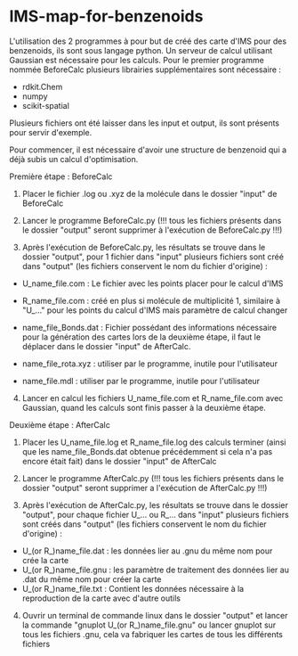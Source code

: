 # IMS-map-for-benzenoids

L'utilisation des 2 programmes à pour but de créé des carte d'IMS pour des benzenoids, ils sont sous langage python. Un serveur de calcul utilisant Gaussian est nécessaire pour les calculs. Pour le premier programme nommée BeforeCalc plusieurs librairies supplémentaires sont nécessaire :
- rdkit.Chem
- numpy
- scikit-spatial

Plusieurs fichiers ont été laisser dans les input et output, ils sont présents pour servir d'exemple. 

Pour commencer, il est nécessaire d'avoir une structure de benzenoid qui a déjà subis un calcul d'optimisation.


Première étape : BeforeCalc

1) Placer le fichier .log ou .xyz de la molécule dans le dossier "input" de BeforeCalc

2) Lancer le programme BeforeCalc.py (!!! tous les fichiers présents dans le dossier "output" seront supprimer à l'exécution de BeforeCalc.py !!!)

3) Après l'exécution de BeforeCalc.py, les résultats se trouve dans le dossier "output", pour 1 fichier dans "input" plusieurs fichiers sont créé dans "output" (les fichiers conservent le nom du fichier d'origine) :
- U_name_file.com : Le fichier avec les points placer pour le calcul d'IMS
- R_name_file.com : créé en plus si molécule de multiplicité 1, similaire à "U_..." pour les points du calcul d'IMS mais paramètre de calcul changer
- name_file_Bonds.dat : Fichier possédant des informations nécessaire pour la génération des cartes lors de la deuxième étape, il faut le déplacer dans le dossier "input" de AfterCalc.

- name_file_rota.xyz : utiliser par le programme, inutile pour l'utilisateur 
- name_file.mdl : utiliser par le programme, inutile pour l'utilisateur 

4) Lancer en calcul les fichiers U_name_file.com et R_name_file.com avec Gaussian, quand les calculs sont finis passer à la deuxième étape.


Deuxième étape : AfterCalc

1) Placer les U_name_file.log et R_name_file.log des calculs terminer (ainsi que les name_file_Bonds.dat obtenue précédemment si cela n'a pas encore était fait) dans le dossier "input" de AfterCalc

2) Lancer le programme AfterCalc.py (!!! tous les fichiers présents dans le dossier "output" seront supprimer a l'exécution de AfterCalc.py !!!) 

3) Après l'exécution de AfterCalc.py, les résultats se trouve dans le dossier "output", pour chaque fichier U_... ou R_... dans "input" plusieurs fichiers sont créés dans "output" (les fichiers conservent le nom du fichier d'origine) :
- U_(or R_)name_file.dat : les données lier au .gnu du même nom pour crée la carte
- U_(or R_)name_file.gnu : les paramètre de traitement des données lier au .dat du même nom pour créer la carte
- U_(or R_)name_file.txt : Contient les données nécessaire à la reproduction de la carte avec d'autre outils

4) Ouvrir un terminal de commande linux dans le dossier "output" et lancer la commande "gnuplot U_(or R_)name_file.gnu" ou lancer gnuplot sur tous les fichiers .gnu, cela va fabriquer les cartes de tous les différents fichiers



